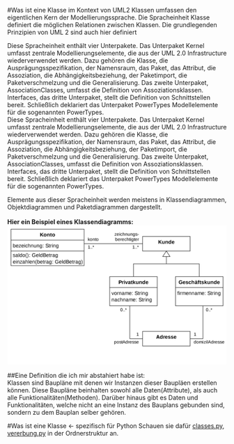#Was ist eine Klasse im Kontext von UML2
Klassen umfassen den eigentlichen Kern der Modellierungssprache. Die Spracheinheit Klasse definiert die möglichen Relationen
zwischen Klassen. Die grundlegenden Prinzipien von UML 2 sind auch hier definiert

Diese Spracheinheit enthält vier Unterpakete. Das Unterpaket Kernel umfasst zentrale Modellierungselemente, 
die aus der UML 2.0 Infrastructure wiederverwendet werden. Dazu gehören die Klasse, die Ausprägungsspezifikation, 
der Namensraum, das Paket, das Attribut, die Assoziation, die Abhängigkeitsbeziehung, der Paketimport, 
die Paketverschmelzung und die Generalisierung. Das zweite Unterpaket, AssociationClasses, 
umfasst die Definition von Assoziationsklassen. Interfaces, das dritte Unterpaket, stellt die Definition von Schnittstellen bereit. 
Schließlich deklariert das Unterpaket PowerTypes Modellelemente für die sogenannten PowerTypes. <br>
Diese Spracheinheit enthält vier Unterpakete. Das Unterpaket Kernel umfasst zentrale Modellierungselemente, 
die aus der UML 2.0 Infrastructure wiederverwendet werden. Dazu gehören die Klasse, die Ausprägungsspezifikation, 
der Namensraum, das Paket, das Attribut, die Assoziation, die Abhängigkeitsbeziehung, der Paketimport, 
die Paketverschmelzung und die Generalisierung. Das zweite Unterpaket, AssociationClasses, umfasst die Definition von Assoziationsklassen. Interfaces, das dritte Unterpaket, stellt die Definition von Schnittstellen bereit. Schließlich deklariert das Unterpaket PowerTypes Modellelemente für die sogenannten PowerTypes.

Elemente aus dieser Spracheinheit werden meistens in Klassendiagrammen, Objektdiagrammen und Paketdiagrammen dargestellt.
<br><br> <b> Hier ein Beispiel eines Klassendiagramms:</b>
![](./pictures/2560px-UmlCd_Klassendiagramm-1.svg.png)

##Eine Definition die ich mir abstahiert habe ist:<br>
Klassen sind Baupläne mit denen wir Instanzen dieser Baupläen erstellen können. Diese Baupläne beinhalten sowohl alle
Daten(Attribute), als auch alle Funktionalitäten(Methoden). Darüber hinaus gibt es Daten und Funktionalitäten,
welche nicht an eine Instanz des Bauplans gebunden sind, sondern zu dem Bauplan selber gehören.

#Was ist eine Klasse <- spezifisch für Python
Schauen sie dafür [classes.py](classes.py), [vererbung.py](vererbung.py) in der Ordnerstruktur an.
